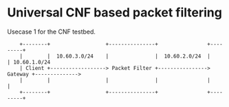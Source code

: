 # Universal CNF based packet filtering

Usecase 1 for the CNF testbed.

```
    +--------+                  +---------------+                +---------+
    |        |  10.60.3.0/24    |               |  10.60.2.0/24  |         | 10.60.1.0/24
    | Client +------------------> Packet Filter +----------------> Gateway +-------------->
    |        |                  |               |                |         |
    +--------+                  +---------------+                +---------+
```